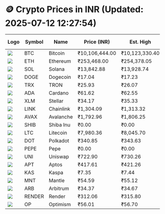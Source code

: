 # 🪙 Crypto Prices in INR (Updated: 2025-07-12 12:27:54)

| Logo | Symbol | Name       | Price (INR) | Est. High | Est. Low | Gross Profit | Fees | Net Profit | ROI % |
|------|--------|------------|-------------|-----------|----------|---------------|------|-------------|--------|
| ![](https://coin-images.coingecko.com/coins/images/1/large/bitcoin.png?1696501400) | BTC    | Bitcoin    | ₹10,106,444.00 | ₹10,123,330.40 | ₹10,089,557.60 | ₹334.73 | ₹200.00 | ₹134.73 | 0.13% |
| ![](https://coin-images.coingecko.com/coins/images/279/large/ethereum.png?1696501628) | ETH    | Ethereum   | ₹253,468.00 | ₹254,378.05 | ₹252,557.95 | ₹720.67 | ₹200.00 | ₹520.67 | 0.52% |
| ![](https://coin-images.coingecko.com/coins/images/4128/large/solana.png?1718769756) | SOL    | Solana     | ₹13,842.88 | ₹13,928.74 | ₹13,757.02 | ₹1,248.17 | ₹200.00 | ₹1,048.17 | 1.05% |
| ![](https://coin-images.coingecko.com/coins/images/5/large/dogecoin.png?1696501409) | DOGE   | Dogecoin   | ₹17.04 | ₹17.23 | ₹16.85 | ₹2,207.19 | ₹200.00 | ₹2,007.19 | 2.01% |
| ![](https://coin-images.coingecko.com/coins/images/1094/large/tron-logo.png?1696502193) | TRX    | TRON       | ₹25.93 | ₹26.07 | ₹25.79 | ₹1,058.41 | ₹200.00 | ₹858.41 | 0.86% |
| ![](https://coin-images.coingecko.com/coins/images/975/large/cardano.png?1696502090) | ADA    | Cardano    | ₹61.62 | ₹62.55 | ₹60.69 | ₹3,069.77 | ₹200.00 | ₹2,869.77 | 2.87% |
| ![](https://coin-images.coingecko.com/coins/images/100/large/fmpFRHHQ_400x400.jpg?1735231350) | XLM    | Stellar    | ₹34.17 | ₹35.33 | ₹33.01 | ₹7,006.22 | ₹200.00 | ₹6,806.22 | 6.81% |
| ![](https://coin-images.coingecko.com/coins/images/877/large/chainlink-new-logo.png?1696502009) | LINK   | Chainlink  | ₹1,304.09 | ₹1,313.32 | ₹1,294.86 | ₹1,425.79 | ₹200.00 | ₹1,225.79 | 1.23% |
| ![](https://coin-images.coingecko.com/coins/images/12559/large/Avalanche_Circle_RedWhite_Trans.png?1696512369) | AVAX   | Avalanche  | ₹1,792.96 | ₹1,806.25 | ₹1,779.67 | ₹1,493.71 | ₹200.00 | ₹1,293.71 | 1.29% |
| ![](https://coin-images.coingecko.com/coins/images/11939/large/shiba.png?1696511800) | SHIB   | Shiba Inu  | ₹0.00 | ₹0.00 | ₹0.00 | ₹1,697.71 | ₹200.00 | ₹1,497.71 | 1.50% |
| ![](https://coin-images.coingecko.com/coins/images/2/large/litecoin.png?1696501400) | LTC    | Litecoin   | ₹7,980.36 | ₹8,045.70 | ₹7,915.02 | ₹1,651.15 | ₹200.00 | ₹1,451.15 | 1.45% |
| ![](https://coin-images.coingecko.com/coins/images/12171/large/polkadot.png?1696512008) | DOT    | Polkadot   | ₹340.85 | ₹343.63 | ₹338.07 | ₹1,645.23 | ₹200.00 | ₹1,445.23 | 1.45% |
| ![](https://coin-images.coingecko.com/coins/images/29850/large/pepe-token.jpeg?1696528776) | PEPE   | Pepe       | ₹0.00 | ₹0.00 | ₹0.00 | ₹2,320.78 | ₹200.00 | ₹2,120.78 | 2.12% |
| ![](https://coin-images.coingecko.com/coins/images/12504/large/uniswap-logo.png?1720676669) | UNI    | Uniswap    | ₹722.90 | ₹730.26 | ₹715.54 | ₹2,056.48 | ₹200.00 | ₹1,856.48 | 1.86% |
| ![](https://coin-images.coingecko.com/coins/images/26455/large/aptos_round.png?1696525528) | APT    | Aptos      | ₹417.61 | ₹421.26 | ₹413.96 | ₹1,763.21 | ₹200.00 | ₹1,563.21 | 1.56% |
| ![](https://coin-images.coingecko.com/coins/images/25751/large/kaspa-icon-exchanges.png?1696524837) | KAS    | Kaspa      | ₹7.35 | ₹7.44 | ₹7.26 | ₹2,604.92 | ₹200.00 | ₹2,404.92 | 2.40% |
| ![](https://coin-images.coingecko.com/coins/images/30980/large/Mantle-Logo-mark.png?1739213200) | MNT    | Mantle     | ₹54.59 | ₹55.12 | ₹54.06 | ₹1,958.92 | ₹200.00 | ₹1,758.92 | 1.76% |
| ![](https://coin-images.coingecko.com/coins/images/16547/large/arb.jpg?1721358242) | ARB    | Arbitrum   | ₹34.37 | ₹34.67 | ₹34.07 | ₹1,761.08 | ₹200.00 | ₹1,561.08 | 1.56% |
| ![](https://coin-images.coingecko.com/coins/images/11636/large/rndr.png?1696511529) | RENDER | Render     | ₹312.06 | ₹315.80 | ₹308.32 | ₹2,426.71 | ₹200.00 | ₹2,226.71 | 2.23% |
| ![](https://coin-images.coingecko.com/coins/images/25244/large/Optimism.png?1696524385) | OP     | Optimism   | ₹56.01 | ₹56.70 | ₹55.32 | ₹2,483.60 | ₹200.00 | ₹2,283.60 | 2.28% |
